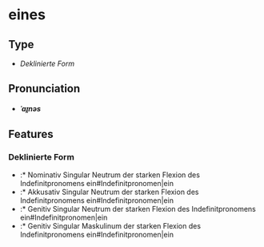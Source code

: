 # eines
## Type
- _Deklinierte Form_
## Pronunciation
- **_ˈaɪ̯nəs_**
## Features
### Deklinierte Form
- :* Nominativ Singular Neutrum der starken Flexion des Indefinitpronomens ein#Indefinitpronomen|ein
- :* Akkusativ Singular Neutrum der starken Flexion des Indefinitpronomens ein#Indefinitpronomen|ein
- :* Genitiv Singular Neutrum der starken Flexion des Indefinitpronomens ein#Indefinitpronomen|ein
- :* Genitiv Singular Maskulinum der starken Flexion des Indefinitpronomens ein#Indefinitpronomen|ein
